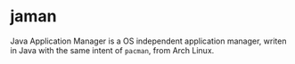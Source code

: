 jaman
=====

Java Application Manager is a OS independent application manager, writen in Java with the same intent of `pacman`, from Arch Linux.
